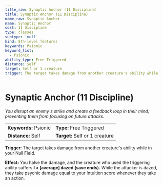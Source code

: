 ```yaml
---
title_raw: Synaptic Anchor (11 Discipline)
title: Synaptic Anchor (11 Discipline)
name_raw: Synaptic Anchor
name: Synaptic Anchor
cost: 11 Discipline
type: classes
subtype: 'null'
kind: 8th-level features
keywords: Psionic
keyword_list:
  - Psionic
ability_type: Free Triggered
distance: Self
target: Self or 1 creature
trigger: The target takes damage from another creature's ability while in your Null Field.
---
```


# Synaptic Anchor (11 Discipline)

*You disrupt an enemy's strike and create a feedback loop in their mind, preventing them from focusing on future attacks.*

|                       |                                |
| :-------------------- | :----------------------------- |
| **Keywords:** Psionic | **Type:** Free Triggered       |
| **Distance:** Self    | **Target:** Self or 1 creature |

**Trigger:** The target takes damage from another creature's ability while in your Null Field.

**Effect:** You halve the damage, and the creature who used the triggering ability suffers **I \< \[average\] dazed (save ends).** While the attacker is dazed, they take psychic damage equal to your Intuition score whenever they take an action.
